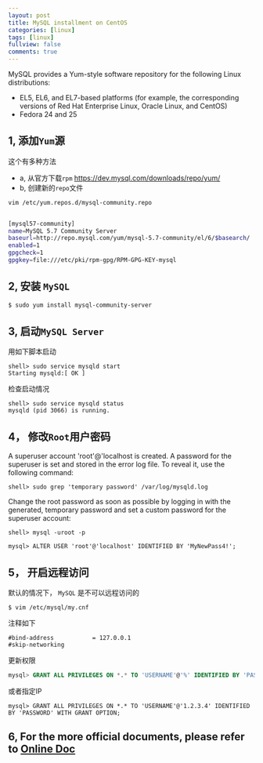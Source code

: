 ```yaml
---
layout: post
title: MySQL installment on CentOS
categories: [linux]
tags: [linux]
fullview: false
comments: true
---
```


MySQL provides a Yum-style software repository for the following Linux distributions:

* EL5, EL6, and EL7-based platforms (for example, the corresponding versions of Red Hat Enterprise Linux, Oracle Linux, and CentOS)
* Fedora 24 and 25

## 1, 添加`Yum`源
这个有多种方法
* a, 从官方下载`rpm` https://dev.mysql.com/downloads/repo/yum/
* b, 创建新的`repo`文件

```sh
vim /etc/yum.repos.d/mysql-community.repo


[mysql57-community]
name=MySQL 5.7 Community Server
baseurl=http://repo.mysql.com/yum/mysql-5.7-community/el/6/$basearch/
enabled=1
gpgcheck=1
gpgkey=file:///etc/pki/rpm-gpg/RPM-GPG-KEY-mysql

```


## 2, 安装 `MySQL`
```sh
$ sudo yum install mysql-community-server
```



## 3, 启动`MySQL Server`
用如下脚本启动
```
shell> sudo service mysqld start
Starting mysqld:[ OK ]
```

检查启动情况
```
shell> sudo service mysqld status
mysqld (pid 3066) is running.
```


## 4， 修改`Root`用户密码

A superuser account 'root'@'localhost is created. A password for the superuser is set and stored in the error log file. To reveal it, use the following command:

```
shell> sudo grep 'temporary password' /var/log/mysqld.log
```


Change the root password as soon as possible by logging in with the generated, temporary password and set a custom password for the superuser account:

```
shell> mysql -uroot -p 

mysql> ALTER USER 'root'@'localhost' IDENTIFIED BY 'MyNewPass4!';
```


## 5， 开启远程访问
默认的情况下， `MySQL` 是不可以远程访问的
```
$ vim /etc/mysql/my.cnf
```

注释如下
```
#bind-address           = 127.0.0.1
#skip-networking
```

更新权限
```SQL
mysql> GRANT ALL PRIVILEGES ON *.* TO 'USERNAME'@'%' IDENTIFIED BY 'PASSWORD' WITH GRANT OPTION;
```

或者指定IP
```
mysql> GRANT ALL PRIVILEGES ON *.* TO 'USERNAME'@'1.2.3.4' IDENTIFIED BY 'PASSWORD' WITH GRANT OPTION;
```

## 6, For the more official documents, please refer to [Online Doc](https://dev.mysql.com/doc/refman/5.7/en/linux-installation-yum-repo.html#yum-repo-installing-mysql)